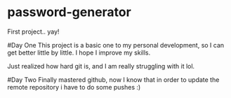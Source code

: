 # password-generator
First project.. yay!

#Day One 
This project is a basic one to my personal development, so I can get better little by little. I hope I improve my skills.

Just realized how hard git is, and I am really struggling with it lol.

#Day Two
Finally mastered github, now I know that in order to update the remote
repository i have to do some pushes :)